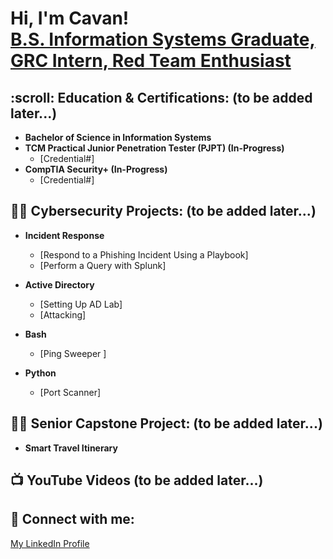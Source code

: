 <h1>Hi, I'm Cavan! <br/> <a href="https://www.linkedin.com/in/cavan-fowler59/">B.S. Information Systems Graduate, GRC Intern, Red Team Enthusiast</a></h1>

<h2>:scroll: Education & Certifications: (to be added later...)</h2>

- <b>Bachelor of Science in Information Systems</b>
- <b>TCM Practical Junior Penetration Tester (PJPT) (In-Progress)</b>
  - [Credential#]
- <b>CompTIA Security+ (In-Progress)</b>
  - [Credential#]

<h2>👨‍💻 Cybersecurity Projects: (to be added later...)</h2>

- <b>Incident Response</b>
  - [Respond to a Phishing Incident Using a Playbook]
  - [Perform a Query with Splunk]

- <b>Active Directory</b>
  - [Setting Up AD Lab]
  - [Attacking]

- <b>Bash</b>
  - [Ping Sweeper ]
    
- <b>Python</b>
  - [Port Scanner]

<h2>👨‍💻 Senior Capstone Project: (to be added later...)</h2>

- <b>Smart Travel Itinerary</b>

<h2>📺 YouTube Videos (to be added later...)</h2>

<h2> 🤳 Connect with me:</h2>

<a href="https://www.linkedin.com/in/cavan-fowler59/">My LinkedIn Profile</a>
